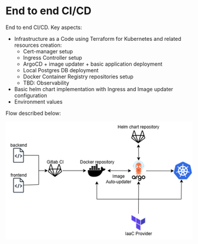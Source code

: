 # End to end CI/CD

End to end CI/CD. Key aspects:
- Infrastructure as a Code using Terraform for Kubernetes and related resources creation:
  - Cert-manager setup
  - Ingress Controller setup
  - ArgoCD + image updater + basic application deployment
  - Local Postgres DB deployment
  - Docker Container Registry repositories setup
  - TBD: Observability
- Basic helm chart implementation with Ingress and Image updater configuration
- Environment values

Flow described below:

![flowchart](flowchart.png)
